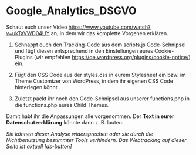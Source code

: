 # Google_Analytics_DSGVO
Schaut euch unser Video https://www.youtube.com/watch?v=ukTaVWD04UY an, in dem wir das komplette Vorgehen erklären.

1. Schnappt euch den Tracking-Code aus dem scripts.js Code-Schnipsel und fügt diesen entsprechend in den Einstellungen eures Cookie-Plugins (wir empfehlen https://de.wordpress.org/plugins/cookie-notice/) ein.

2. Fügt den CSS Code aus der styles.css in eurem Stylesheet ein bzw. im Theme Customizer von WordPress, in dem ihr eigenen CSS Code hinterlegen könnt.

3. Zuletzt packt ihr noch den Code-Schnipsel aus unserer functions.php in die functions.php eures Child Themes.

Damit habt ihr die Anpassungen alle vorgenommen. Der **Text in eurer Datenschutzerklärung** könnte dann z. B. lauten:

*Sie können dieser Analyse widersprechen oder sie durch die Nichtbenutzung bestimmter Tools verhindern. Das Webtracking auf dieser Seite ist aktuell [ds-button]*
